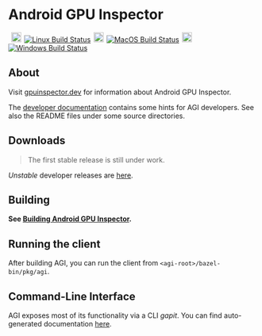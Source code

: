 # Android GPU Inspector

<!-- TODO(b/155159330) Once we reach a stable release, re-enabled godoc and switch to pkg.go.dev, see https://go.dev/about#adding-a-package -->
<!-- [![GoDoc](https://godoc.org/github.com/google/gapid?status.svg)](https://godoc.org/github.com/google/gapid) -->
![]() <!-- Empty image needed to have the markdown parser correctly parse the following lines -->
<img alt="Linux" src="kokoro/img/linux.png" width="20px" height="20px" hspace="2px"/>
[![Linux Build Status](https://agi-build.storage.googleapis.com/badges/build_status_linux.svg)](https://agi-build.storage.googleapis.com/badges/build_result_linux.html)
<img alt="MacOS" src="kokoro/img/macos.png" width="20px" height="20px" hspace="2px"/>
[![MacOS Build Status](https://agi-build.storage.googleapis.com/badges/build_status_macos.svg)](https://agi-build.storage.googleapis.com/badges/build_result_macos.html)
<img alt="Windows" src="kokoro/img/windows.png" width="20px" height="20px" hspace="2px"/>
[![Windows Build Status](https://agi-build.storage.googleapis.com/badges/build_status_windows.svg)](https://agi-build.storage.googleapis.com/badges/build_result_windows.html)

## About

Visit [gpuinspector.dev](https://gpuinspector.dev) for information about Android GPU Inspector.

The [developer documentation](DEVDOC.md) contains some hints for AGI
developers. See also the README files under some source directories.

## Downloads

> The first stable release is still under work.
<!-- **[Download the latest version of AGI here.](https://github.com/google/agi/releases)** -->

*Unstable* developer releases are [here](https://github.com/google/agi-dev-releases/releases).

## Building

**See [Building Android GPU Inspector](BUILDING.md).**

## Running the client

After building AGI, you can run the client from `<agi-root>/bazel-bin/pkg/agi`.

## Command-Line Interface

AGI exposes most of its functionality via a CLI *gapit*. You can find auto-generated documentation [here](https://gpuinspector.dev/cli/).
